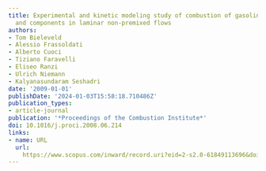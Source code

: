 ```yaml
---
title: Experimental and kinetic modeling study of combustion of gasoline, its surrogates
  and components in laminar non-premixed flows
authors:
- Tom Bieleveld
- Alessio Frassoldati
- Alberto Cuoci
- Tiziano Faravelli
- Eliseo Ranzi
- Ulrich Niemann
- Kalyanasundaram Seshadri
date: '2009-01-01'
publishDate: '2024-01-03T15:58:18.710486Z'
publication_types:
- article-journal
publication: '*Proceedings of the Combustion Institute*'
doi: 10.1016/j.proci.2008.06.214
links:
- name: URL
  url: 
    https://www.scopus.com/inward/record.uri?eid=2-s2.0-61849113696&doi=10.1016%2fj.proci.2008.06.214&partnerID=40&md5=9e54cb64d699d3d17025751ee77ba18b
---
```

